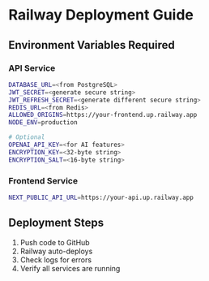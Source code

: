 # Railway Deployment Guide

## Environment Variables Required

### API Service
```bash
DATABASE_URL=<from PostgreSQL>
JWT_SECRET=<generate secure string>
JWT_REFRESH_SECRET=<generate different secure string>
REDIS_URL=<from Redis>
ALLOWED_ORIGINS=https://your-frontend.up.railway.app
NODE_ENV=production

# Optional
OPENAI_API_KEY=<for AI features>
ENCRYPTION_KEY=<32-byte string>
ENCRYPTION_SALT=<16-byte string>
```

### Frontend Service
```bash
NEXT_PUBLIC_API_URL=https://your-api.up.railway.app
```

## Deployment Steps

1. Push code to GitHub
2. Railway auto-deploys
3. Check logs for errors
4. Verify all services are running